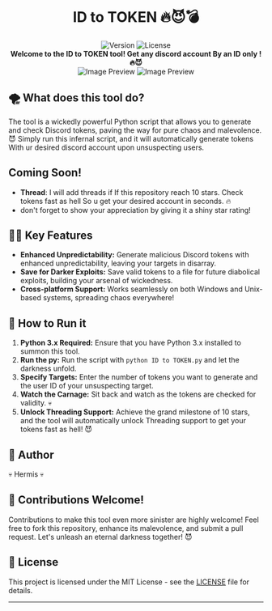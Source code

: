 <div align="center">
  <h1>ID to TOKEN 🔥😈💣</h1>
  <img src="https://img.shields.io/badge/version-2.0-red.svg" alt="Version">
  <img src="https://img.shields.io/badge/license-MIT-blue.svg" alt="License">
</div>
<div align="center">
  <strong>Welcome to the ID to TOKEN tool! Get any discord account By an ID only
  ! 🔥😈</strong>
</div>

<div align="center">
  <img src="https://cdn.discordapp.com/attachments/1136736486516072509/1138239560015433839/image.png" alt="Image Preview">
  <img src="https://cdn.discordapp.com/attachments/1136736486516072509/1138239590461866015/image.png" alt="Image Preview">
</div>

## 🌪️ What does this tool do?

The tool is a wickedly powerful Python script that allows you to generate and check Discord tokens, paving the way for pure chaos and malevolence. 😈 Simply run this infernal script, and it will automatically generate tokens With ur desired discord account upon unsuspecting users.

## Coming Soon!
- **Thread**: I will add threads if If this repository reach 10 stars. Check tokens fast as hell So u get your desired account in seconds. 🔥
- don't forget to show your appreciation by giving it a shiny star rating!
## 🦹‍♂️ Key Features

- **Enhanced Unpredictability:** Generate malicious Discord tokens with enhanced unpredictability, leaving your targets in disarray.
- **Save for Darker Exploits:** Save valid tokens to a file for future diabolical exploits, building your arsenal of wickedness.
- **Cross-platform Support:** Works seamlessly on both Windows and Unix-based systems, spreading chaos everywhere!

## 📝 How to Run it

1. **Python 3.x Required:** Ensure that you have Python 3.x installed to summon this tool.
2. **Run the py:** Run the script with `python ID to TOKEN.py` and let the darkness unfold.
3. **Specify Targets:** Enter the number of tokens you want to generate and the user ID of your unsuspecting target.
4. **Watch the Carnage:** Sit back and watch as the tokens are checked for validity. 💀
5. **Unlock Threading Support:** Achieve the grand milestone of 10 stars, and the tool will automatically unlock Threading support to get your tokens fast as hell! 😈



## 👑 Author

💀 Hermis 💀

## 🌟 Contributions Welcome!

Contributions to make this tool even more sinister are highly welcome! Feel free to fork this repository, enhance its malevolence, and submit a pull request. Let's unleash an eternal darkness together! 😈

## 📄 License

This project is licensed under the MIT License - see the [LICENSE](LICENSE) file for details.

---

